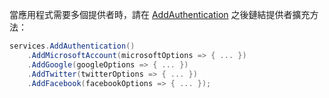 當應用程式需要多個提供者時，請在 [AddAuthentication](/dotnet/api/microsoft.extensions.dependencyinjection.authenticationservicecollectionextensions.addauthentication) 之後鏈結提供者擴充方法：

```csharp
services.AddAuthentication()
    .AddMicrosoftAccount(microsoftOptions => { ... })
    .AddGoogle(googleOptions => { ... })
    .AddTwitter(twitterOptions => { ... })
    .AddFacebook(facebookOptions => { ... });
```
